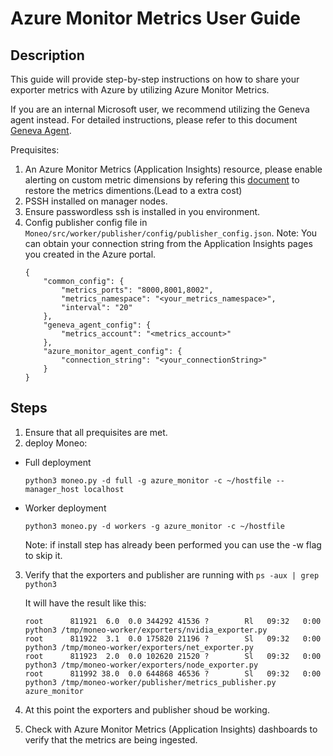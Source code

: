 Azure Monitor Metrics User Guide
=====
Description
-----
This guide will provide step-by-step instructions on how to share your exporter metrics with Azure by utilizing Azure Monitor Metrics.

If you are an internal Microsoft user, we recommend utilizing the Geneva agent instead. For detailed instructions, please refer to this document [Geneva Agent](GenevaAgent.MD).

Prequisites:
1. An Azure Monitor Metrics (Application Insights) resource, please enable alerting on custom metric dimensions by refering this [document](https://learn.microsoft.com/en-us/azure/azure-monitor/app/pre-aggregated-metrics-log-metrics#custom-metrics-dimensions-and-pre-aggregation) to restore the metrics dimentions.(Lead to a extra cost)
2. PSSH installed on manager nodes.
3. Ensure passwordless ssh is installed in you environment.
4. Config publisher config file in `Moneo/src/worker/publisher/config/publisher_config.json`.
    Note: You can obtain your connection string from the Application Insights pages you created in the Azure portal.
    ```
    {
        "common_config": {
            "metrics_ports": "8000,8001,8002",
            "metrics_namespace": "<your_metrics_namespace>",
            "interval": "20"
        },
        "geneva_agent_config": {
            "metrics_account": "<metrics_account>"
        },
        "azure_monitor_agent_config": {
            "connection_string": "<your_connectionString>"
        }
    }
    ```
Steps
-----
1. Ensure that all prequisites are met.
2. deploy Moneo:
  - Full deployment 
  
    ```python3 moneo.py -d full -g azure_monitor -c ~/hostfile --manager_host localhost```
  - Worker deployment
  
     ```python3 moneo.py -d workers -g azure_monitor -c ~/hostfile```

    Note: if install step has already been performed you can use the -w flag to skip it.
3. Verify that the exporters and publisher are running with `ps -aux | grep python3`

    It will have the result like this:
    ```
    root      811921  6.0  0.0 344292 41536 ?        Rl   09:32   0:00 python3 /tmp/moneo-worker/exporters/nvidia_exporter.py
    root      811922  3.1  0.0 175820 21196 ?        Sl   09:32   0:00 python3 /tmp/moneo-worker/exporters/net_exporter.py
    root      811923  2.0  0.0 102620 21520 ?        Sl   09:32   0:00 python3 /tmp/moneo-worker/exporters/node_exporter.py
    root      811992 38.0  0.0 644868 46536 ?        Sl   09:32   0:00 python3 /tmp/moneo-worker/publisher/metrics_publisher.py azure_monitor
    ```
4. At this point the exporters and publisher shoud be working.
5. Check with Azure Monitor Metrics (Application Insights) dashboards to verify that the metrics are being ingested.
